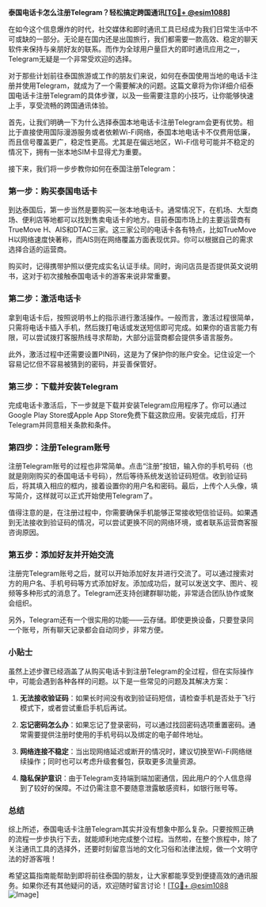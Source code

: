 **泰国电话卡怎么注册Telegram？轻松搞定跨国通讯[[TG💪+ @esim1088](https://t.me/s/esim1088)]**

在如今这个信息爆炸的时代，社交媒体和即时通讯工具已经成为我们日常生活中不可或缺的一部分。无论是在国内还是出国旅行，我们都需要一款高效、稳定的聊天软件来保持与亲朋好友的联系。而作为全球用户量巨大的即时通讯应用之一，Telegram无疑是一个非常受欢迎的选择。

对于那些计划前往泰国旅游或工作的朋友们来说，如何在泰国使用当地的电话卡注册并使用Telegram，就成为了一个需要解决的问题。这篇文章将为你详细介绍泰国电话卡注册Telegram的具体步骤，以及一些需要注意的小技巧，让你能够快速上手，享受流畅的跨国通讯体验。

首先，让我们明确一下为什么选择泰国本地电话卡注册Telegram会更有优势。相比于直接使用国际漫游服务或者依赖Wi-Fi网络，泰国本地电话卡不仅费用低廉，而且信号覆盖更广，稳定性更高。尤其是在偏远地区，Wi-Fi信号可能并不稳定的情况下，拥有一张本地SIM卡显得尤为重要。

接下来，我们将一步步教你如何在泰国注册Telegram：

### 第一步：购买泰国电话卡

到达泰国后，第一步当然是要购买一张本地电话卡。通常情况下，在机场、大型商场、便利店等地都可以找到售卖电话卡的地方。目前泰国市场上的主要运营商有TrueMove H、AIS和DTAC三家。这三家公司的电话卡各有特点，比如TrueMove H以网络速度快著称，而AIS则在网络覆盖方面表现优异。你可以根据自己的需求选择合适的运营商。

购买时，记得携带护照以便完成实名认证手续。同时，询问店员是否提供英文说明书，这对于初次接触泰国电话卡的游客来说非常重要。

### 第二步：激活电话卡

拿到电话卡后，按照说明书上的指示进行激活操作。一般而言，激活过程很简单，只需将电话卡插入手机，然后拨打电话或发送短信即可完成。如果你的语言能力有限，可以尝试拨打客服热线寻求帮助，大部分运营商都会提供多语言服务。

此外，激活过程中还需要设置PIN码，这是为了保护你的账户安全。记住设定一个容易记忆但不容易被猜到的密码，并妥善保管好。

### 第三步：下载并安装Telegram

完成电话卡激活后，下一步就是下载并安装Telegram应用程序了。你可以通过Google Play Store或Apple App Store免费下载这款应用。安装完成后，打开Telegram并同意相关条款和条件。

### 第四步：注册Telegram账号

注册Telegram账号的过程也非常简单。点击“注册”按钮，输入你的手机号码（也就是刚刚购买的泰国电话卡号码），然后等待系统发送验证码短信。收到验证码后，将其填入相应的框内，接着设置你的用户名和密码。最后，上传个人头像，填写简介，这样就可以正式开始使用Telegram了。

值得注意的是，在注册过程中，你需要确保手机能够正常接收短信验证码。如果遇到无法接收到验证码的情况，可以尝试更换不同的网络环境，或者联系运营商客服咨询原因。

### 第五步：添加好友并开始交流

注册完Telegram账号之后，就可以开始添加好友并进行交流了。可以通过搜索对方的用户名、手机号码等方式添加好友。添加成功后，就可以发送文字、图片、视频等多种形式的消息了。Telegram还支持创建群聊功能，非常适合团队协作或聚会组织。

另外，Telegram还有一个很实用的功能——云存储。即使更换设备，只要登录同一个账号，所有聊天记录都会自动同步，非常方便。

### 小贴士

虽然上述步骤已经涵盖了从购买电话卡到注册Telegram的全过程，但在实际操作中，可能会遇到各种各样的问题。以下是一些常见的问题及其解决方案：

1. **无法接收验证码**：如果长时间没有收到验证码短信，请检查手机是否处于飞行模式下，或者尝试重启手机后再试。
   
2. **忘记密码怎么办**：如果忘记了登录密码，可以通过找回密码选项重置密码。通常需要提供注册时使用的手机号码以及绑定的电子邮件地址。

3. **网络连接不稳定**：当出现网络延迟或断开的情况时，建议切换至Wi-Fi网络继续操作；同时也可以考虑升级套餐包，获取更多流量资源。

4. **隐私保护意识**：由于Telegram支持端到端加密通信，因此用户的个人信息得到了较好的保障。不过仍需注意不要随意泄露敏感资料，如银行账号等。

### 总结

综上所述，泰国电话卡注册Telegram其实并没有想象中那么复杂。只要按照正确的流程一步步执行下去，就能顺利地完成整个过程。当然啦，在整个旅程中，除了关注通讯工具的选择外，还要时刻留意当地的文化习俗和法律法规，做一个文明守法的好游客哦！

希望这篇指南能帮助到即将前往泰国的朋友，让大家都能享受到便捷高效的通讯服务。如果你还有其他疑问的话，欢迎随时留言讨论！[[TG💪+ @esim1088](https://t.me/s/esim1088) ![Image](https://i.postimg.cc/4NQfJmqS/Snipaste-2025-05-13-00-14-12.png)]